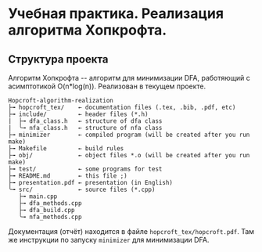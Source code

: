 # Учебная практика. Реализация алгоритма Хопкрофта.
## Структура проекта
Алгоритм Хопкрофта -- алгоритм для минимизации DFA, работяющий с аcимптотикой O(n*log(n)). Реализован в текущем проекте.
```
Hopcroft-algorithm-realization
├╼ hopcroft_tex/    ← documentation files (.tex, .bib, .pdf, etc)
├╼ include/         ← header files (*.h)
|  ├╼ dfa_class.h   ← structure of dfa class
|  ╰╼ nfa_class.h   ← structure of nfa class
├╼ minimizer        ← compiled program (will be created after you run make)
├╼ Makefile         ← build rules
├╼ obj/             ← object files *.o (will be created after you run make)
├╼ test/            ← some programs for test 
├╼ README.md        ← this file ;)
├╼ presentation.pdf ← presentation (in English)
╰╼ src/             ← source files (*.cpp)
   ├╼ main.cpp
   ├╼ dfa_methods.cpp
   ├╼ dfa_build.cpp
   ╰╼ nfa_methods.cpp
```
Документация (отчёт) находится в файле ```hopcroft_tex/hopcroft.pdf```. Там же инструкции по запуску ```minimizer``` для минимизации DFA.
